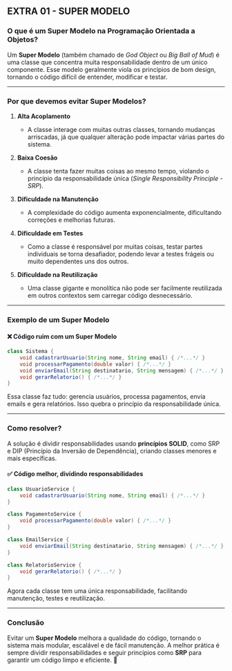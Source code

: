 
## EXTRA 01 - SUPER MODELO

### O que é um **Super Modelo** na Programação Orientada a Objetos?  
Um **Super Modelo** (também chamado de *God Object* ou *Big Ball of Mud*) é uma classe que concentra muita responsabilidade dentro de um único componente. Esse modelo geralmente viola os princípios de bom design, tornando o código difícil de entender, modificar e testar.

---

### Por que devemos evitar **Super Modelos**?  

1. **Alta Acoplamento**  
   - A classe interage com muitas outras classes, tornando mudanças arriscadas, já que qualquer alteração pode impactar várias partes do sistema.

2. **Baixa Coesão**  
   - A classe tenta fazer muitas coisas ao mesmo tempo, violando o princípio da responsabilidade única (*Single Responsibility Principle - SRP*).

3. **Dificuldade na Manutenção**  
   - A complexidade do código aumenta exponencialmente, dificultando correções e melhorias futuras.

4. **Dificuldade em Testes**  
   - Como a classe é responsável por muitas coisas, testar partes individuais se torna desafiador, podendo levar a testes frágeis ou muito dependentes uns dos outros.

5. **Dificuldade na Reutilização**  
   - Uma classe gigante e monolítica não pode ser facilmente reutilizada em outros contextos sem carregar código desnecessário.

---

### Exemplo de um **Super Modelo**  
#### ❌ **Código ruim com um Super Modelo**  
```java
class Sistema {
    void cadastrarUsuario(String nome, String email) { /*...*/ }
    void processarPagamento(double valor) { /*...*/ }
    void enviarEmail(String destinatario, String mensagem) { /*...*/ }
    void gerarRelatorio() { /*...*/ }
}
```
Essa classe faz tudo: gerencia usuários, processa pagamentos, envia emails e gera relatórios. Isso quebra o princípio da responsabilidade única.

---

### Como resolver?  

A solução é dividir responsabilidades usando **princípios SOLID**, como SRP e DIP (Princípio da Inversão de Dependência), criando classes menores e mais específicas.

#### ✅ **Código melhor, dividindo responsabilidades**  
```java
class UsuarioService {
    void cadastrarUsuario(String nome, String email) { /*...*/ }
}

class PagamentoService {
    void processarPagamento(double valor) { /*...*/ }
}

class EmailService {
    void enviarEmail(String destinatario, String mensagem) { /*...*/ }
}

class RelatorioService {
    void gerarRelatorio() { /*...*/ }
}
```
Agora cada classe tem uma única responsabilidade, facilitando manutenção, testes e reutilização.

---

### Conclusão  
Evitar um **Super Modelo** melhora a qualidade do código, tornando o sistema mais modular, escalável e de fácil manutenção. A melhor prática é sempre dividir responsabilidades e seguir princípios como **SRP** para garantir um código limpo e eficiente. 🚀